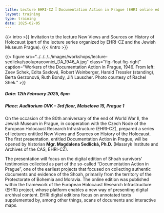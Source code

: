 ```yaml
---
title: Lecture EHRI-CZ ꟾ Documentation Action in Prague (EHRI online edition)
layout: training
type: training
date: 2025-02-05
---
```


{{< intro >}}
Invitation to the lecture New Views and Sources on History of Holocaust (part of the lecture series organized by EHRI-CZ and the Jewish Museum Prague). 
{{< /intro >}}

{{< figure src="../../../../images/workshops/lecture-sedlicka/spolupracovnici_DA_1946_A.jpg" class="fig-float fig-right" caption="Workers of the Documentation Action in Prague, 1946. From left: Zeev Schek, Edita Saxlová, Robert Weinberger, Harald Tressler (standing), Berta Gerzonová, Ruth Bondy, Jiří Lauscher. Photo courtesy of Rachel Shek." >}}

##### Date: 12th February 2025, 6pm

##### Place: Auditorium OVK – 3rd floor, Maiselova 15, Prague 1

On the occasion of the 80th anniversary of the end of World War II, the Jewish Museum in Prague, in cooperation with the Czech Node of the European Holocaust Research Infrastructure (EHRI-CZ), prepared a series of lectures entitled New Views and Sources on History of the Holocaust. The first presentation, entitled Documentation Action in Prague, will be opened by historian **Mgr. Magdalena Sedlická, Ph.D.** (Masaryk Institute and Archives of the CAS, EHRI-CZ). 

The presentation will focus on the digital edition of Shoah survivors' testimonies collected as part of the so-called “Documentation Action in Prague”, one of the earliest projects that focused on collecting authentic documents and evidence of the Shoah, primarily from the territory of the Protectorate of Bohemia and Moravia. The online edition was published within the framework of the European Holocaust Research Infrastructure (EHRI) project, whose platform enables a new way of presenting digital archival content. EHRI digital editions focus on annotated texts supplemented by, among other things, scans of documents and interactive maps.
